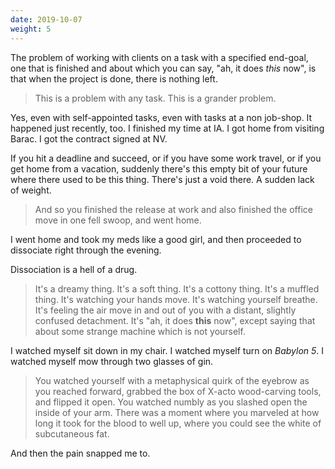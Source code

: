 ```yaml
---
date: 2019-10-07
weight: 5
---
```


The problem of working with clients on a task with a specified end-goal, one that is finished and about which you can say, "ah, it does *this* now", is that when the project is done, there is nothing left.

> This is a problem with any task. This is a grander problem.

Yes, even with self-appointed tasks, even with tasks at a non job-shop. It happened just recently, too. I finished my time at IA. I got home from visiting Barac. I got the contract signed at NV.

If you hit a deadline and succeed, or if you have some work travel, or if you get home from a vacation, suddenly there's this empty bit of your future where there used to be this thing. There's just a void there. A sudden lack of weight.

> And so you finished the release at work and also finished the office move in one fell swoop, and went home.

I went home and took my meds like a good girl, and then proceeded to dissociate right through the evening.

Dissociation is a hell of a drug.

> It's a dreamy thing. It's a soft thing. It's a cottony thing. It's a muffled thing. It's watching your hands move. It's watching yourself breathe. It's feeling the air move in and out of you with a distant, slightly confused detachment. It's "ah, it does **this** now", except saying that about some strange machine which is not yourself.

I watched myself sit down in my chair. I watched myself turn on *Babylon 5*. I watched myself mow through two glasses of gin.

> You watched yourself with a metaphysical quirk of the eyebrow as you reached forward, grabbed the box of X-acto wood-carving tools, and flipped it open. You watched numbly as you slashed open the inside of your arm. There was a moment where you marveled at how long it took for the blood to well up, where you could see the white of subcutaneous fat.

And then the pain snapped me to.
